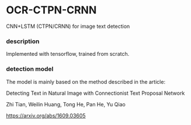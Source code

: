 # OCR-CTPN-CRNN
  
  
CNN+LSTM (CTPN/CRNN) for image text detection
  
  
### description
  
Implemented with tensorflow, trained from scratch.
  
  

### detection model
  
The model is mainly based on the method described in the article:
  
Detecting Text in Natural Image with Connectionist Text Proposal Network
  
Zhi Tian, Weilin Huang, Tong He, Pan He, Yu Qiao
  
https://arxiv.org/abs/1609.03605



